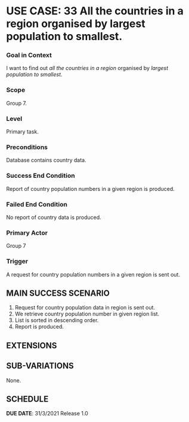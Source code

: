 # USE CASE: 33 All the countries in a region organised by largest population to smallest.

### Goal in Context

I want to find out *all the countries in a region* organised by *largest population to smallest*.

### Scope

Group 7.

### Level

Primary task.

### Preconditions

Database contains country data.

### Success End Condition

Report of country population numbers in a given region is produced.

### Failed End Condition

No report of country data is produced.

### Primary Actor

Group 7

### Trigger

A request for country population numbers in a given region is sent out.

## MAIN SUCCESS SCENARIO

1. Request for country population data in region is sent out.
2. We retrieve country population number in given region list.
3. List is sorted in descending order.
4. Report is produced.

## EXTENSIONS

## SUB-VARIATIONS

None.

## SCHEDULE

**DUE DATE**: 31/3/2021 Release 1.0

